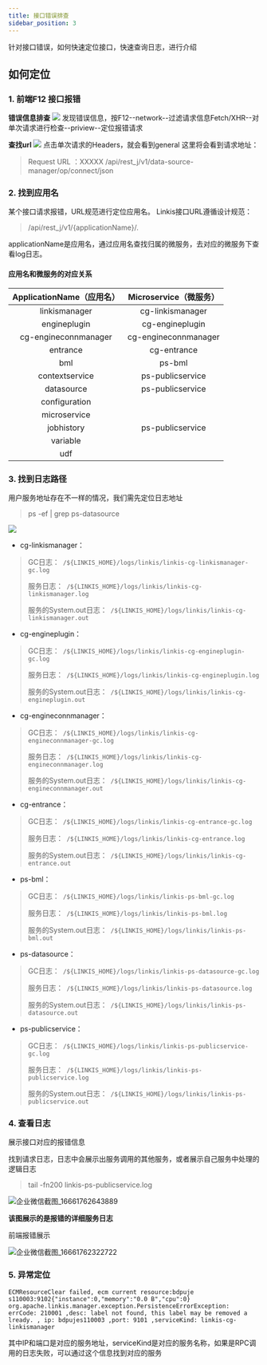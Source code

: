 ```yaml
---
title: 接口错误排查
sidebar_position: 3
---
```


针对接口错误，如何快速定位接口，快速查询日志，进行介绍

##  如何定位

###  1. 前端F12 接口报错
**错误信息排查**
![](/Images/tuning-and-troubleshooting/error-guide/errorMsg.png)
发现错误信息，按F12--network--过滤请求信息Fetch/XHR--对单次请求进行检查--priview--定位报错请求

**查找url**
![](/Images/tuning-and-troubleshooting/error-guide/findUrl.png)
点击单次请求的Headers，就会看到general 这里将会看到请求地址：
>Request URL ：XXXXX /api/rest_j/v1/data-source-manager/op/connect/json

###  2. 找到应用名
某个接口请求报错，URL规范进行定位应用名。
Linkis接口URL遵循设计规范：
>/api/rest_j/v1/{applicationName}/.

applicationName是应用名，通过应用名查找归属的微服务，去对应的微服务下查看log日志。

####  应用名和微服务的对应关系

|ApplicationName（应用名）|Microservice（微服务）|
|:----:|:----:|
|linkismanager|cg-linkismanager|
|engineplugin|cg-engineplugin|
|cg-engineconnmanager|cg-engineconnmanager|
|entrance|cg-entrance|
|bml|ps-bml|
|contextservice|ps-publicservice|
|datasource|ps-publicservice|
|configuration||
|microservice||
|jobhistory|ps-publicservice|
|variable||
|udf||


###  3. 找到日志路径
用户服务地址存在不一样的情况，我们需先定位日志地址
> ps -ef | grep  ps-datasource

![](/Images/tuning-and-troubleshooting/error-guide/logs.png)

- cg-linkismanager：
>GC日志：` /${LINKIS_HOME}/logs/linkis/linkis-cg-linkismanager-gc.log`
>
>服务日志：` /${LINKIS_HOME}/logs/linkis/linkis-cg-linkismanager.log`
>
>服务的System.out日志：` /${LINKIS_HOME}/logs/linkis/linkis-cg-linkismanager.out`

- cg-engineplugin：
>GC日志：` /${LINKIS_HOME}/logs/linkis/linkis-cg-engineplugin-gc.log`
>
>服务日志：` /${LINKIS_HOME}/logs/linkis/linkis-cg-engineplugin.log`
>
>服务的System.out日志：` /${LINKIS_HOME}/logs/linkis/linkis-cg-engineplugin.out`

- cg-engineconnmanager：
>GC日志：` /${LINKIS_HOME}/logs/linkis/linkis-cg-engineconnmanager-gc.log`
>
>服务日志：` /${LINKIS_HOME}/logs/linkis/linkis-cg-engineconnmanager.log`
>
>服务的System.out日志：` /${LINKIS_HOME}/logs/linkis/linkis-cg-engineconnmanager.out`

- cg-entrance：
>GC日志：` /${LINKIS_HOME}/logs/linkis/linkis-cg-entrance-gc.log`
>
>服务日志：` /${LINKIS_HOME}/logs/linkis/linkis-cg-entrance.log`
>
>服务的System.out日志：` /${LINKIS_HOME}/logs/linkis/linkis-cg-entrance.out`

- ps-bml：
>GC日志：` /${LINKIS_HOME}/logs/linkis/linkis-ps-bml-gc.log`
>
>服务日志：` /${LINKIS_HOME}/logs/linkis/linkis-ps-bml.log`
>
>服务的System.out日志：` /${LINKIS_HOME}/logs/linkis/linkis-ps-bml.out`

- ps-datasource：
>GC日志：` /${LINKIS_HOME}/logs/linkis/linkis-ps-datasource-gc.log`
>
>服务日志：` /${LINKIS_HOME}/logs/linkis/linkis-ps-datasource.log`
>
>服务的System.out日志：` /${LINKIS_HOME}/logs/linkis/linkis-ps-datasource.out`

- ps-publicservice：
>GC日志：` /${LINKIS_HOME}/logs/linkis/linkis-ps-publicservice-gc.log`
>
>服务日志：` /${LINKIS_HOME}/logs/linkis/linkis-ps-publicservice.log`
>
>服务的System.out日志：` /${LINKIS_HOME}/logs/linkis/linkis-ps-publicservice.out`

###  4. 查看日志
展示接口对应的报错信息

找到请求日志，日志中会展示出服务调用的其他服务，或者展示自己服务中处理的逻辑日志
>tail -fn200 linkis-ps-publicservice.log

![企业微信截图_16661762643889](https://user-images.githubusercontent.com/106590848/196670615-a23f93ff-e98a-4464-bda1-ca7a0dd1c7c2.png)

**该图展示的是报错的详细服务日志**

前端报错展示

![企业微信截图_16661762322722](https://user-images.githubusercontent.com/106590848/196670764-4419b375-a56c-4ace-84cf-86e5a5de6cd0.png)


### 5. 异常定位
`ECMResourceClear failed, ecm current resource:bdpuje
s110003:9102{"instance":0,"memory":"0.0 B","cpu":0} org.apache.linkis.manager.exception.PersistenceErrorException: errCode: 210001 ,desc: label not found, this label may be removed a
lready. , ip: bdpujes110003 ,port: 9101 ,serviceKind: linkis-cg-linkismanager`

其中IP和端口是对应的服务地址，serviceKind是对应的服务名称，如果是RPC调用的日志失败，可以通过这个信息找到对应的服务
